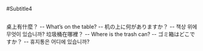 #Subtitle4

##

桌上有什麼？ -- What’s on the table? -- 机の上に何がありますか？ -- 책상 위에 무엇이 있습니까?
垃圾桶在哪裡？ -- Where is the trash can? -- ゴミ箱はどこですか？ -- 휴지통은 어디에 있습니까?
